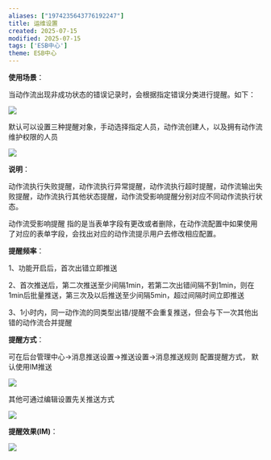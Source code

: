 ```yaml
---
aliases: ["1974235643776192247"]
title: 运维设置
created: 2025-07-15
modified: 2025-07-15
tags: ['ESB中心']
theme: ESB中心
---
```


**使用场景**：

当动作流出现非成功状态的错误记录时，会根据指定错误分类进行提醒。如下：

![](c8f241edcd9ea49e963536773a5e0263.jpg)

默认可以设置三种提醒对象，手动选择指定人员，动作流创建人，以及拥有动作流维护权限的人员

![](a64fd1459ba0adef58b55b02c47422af.jpg)

**说明**：

动作流执行失败提醒，动作流执行异常提醒，动作流执行超时提醒，动作流输出失败提醒，动作流执行其他状态提醒，动作流受影响提醒分别对应不同动作流执行状态。

动作流受影响提醒 指的是当表单字段有更改或者删除，在动作流配置中如果使用了对应的表单字段，会找出对应的动作流提示用户去修改相应配置。

**提醒频率**：

1、功能开启后，首次出错立即推送

2、首次推送后，第二次推送至少间隔1min，若第二次出错间隔不到1min，则在1min后批量推送，第三次及以后推送至少间隔5min，超过间隔时间立即推送

3、1小时内，同一动作流的同类型出错/提醒不会重复推送，但会与下一次其他出错的动作流合并提醒

**提醒方式**：

可在后台管理中心->消息推送设置->推送设置->消息推送规则 配置提醒方式， 默认使用IM推送

![](a68e43f70c6c8828090f906983630843.jpg)

其他可通过编辑设置先关推送方式

![](582eeb295be2547a73610afe0a7bc60a.jpg)

**提醒效果(IM)**：

![](6655fa3a90e6f0e05e7049322d9f5a84.jpg)